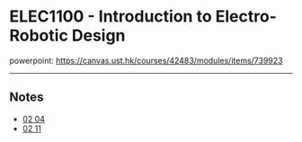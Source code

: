 # ELEC1100 - Introduction to Electro-Robotic Design

powerpoint: https://canvas.ust.hk/courses/42483/modules/items/739923

---

## Notes

- [02 04](2022-02-04.md)
- [02 11](2022-02-11.md)
